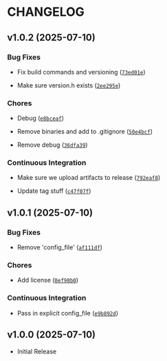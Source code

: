 # CHANGELOG

<!-- version list -->

## v1.0.2 (2025-07-10)

### Bug Fixes

- Fix build commands and versioning
  ([`73ed01e`](https://github.com/ESloman/cslo/commit/73ed01ef9dca125ddd9514e1932ab2ee88f3a4ee))

- Make sure version.h exists
  ([`2ee295e`](https://github.com/ESloman/cslo/commit/2ee295e7b65b0658d8349763eeaa05540fa075b1))

### Chores

- Debug
  ([`e8bceaf`](https://github.com/ESloman/cslo/commit/e8bceaf8d189d02d9f09c0d2e260d87cc24f712e))

- Remove binaries and add to .gitignore
  ([`50e4bcf`](https://github.com/ESloman/cslo/commit/50e4bcf751d7f9a690d18be8183e72e64fa43771))

- Remove debug
  ([`36dfa39`](https://github.com/ESloman/cslo/commit/36dfa39a999e705212d2fc0acf494fa06cfdc510))

### Continuous Integration

- Make sure we upload artifacts to release
  ([`792eaf8`](https://github.com/ESloman/cslo/commit/792eaf88d676fe12a8f1259ed38008ff166b845c))

- Update tag stuff
  ([`c47f07f`](https://github.com/ESloman/cslo/commit/c47f07ff921fa200fe1010b8e56f7bb9f6252c4d))


## v1.0.1 (2025-07-10)

### Bug Fixes

- Remove 'config_file'
  ([`af111df`](https://github.com/ESloman/cslo/commit/af111df823ef96ca084b96c4460f0e0bd42dc86c))

### Chores

- Add license
  ([`0ef98b0`](https://github.com/ESloman/cslo/commit/0ef98b010248266cff054d54eb930583c8fbd66b))

### Continuous Integration

- Pass in explicit config_file
  ([`e9b892d`](https://github.com/ESloman/cslo/commit/e9b892dcfeb839f1ad1365a8ff30c4177eb3ec5a))


## v1.0.0 (2025-07-10)

- Initial Release
